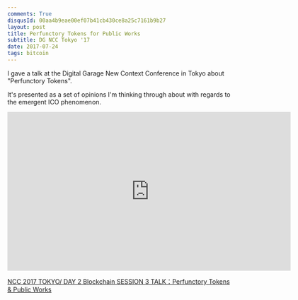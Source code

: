 ```yaml
---
comments: True
disqusId: 00aa4b9eae00ef07b41cb430ce8a25c7161b9b27
layout: post
title: Perfunctory Tokens for Public Works 
subtitle: DG NCC Tokyo '17
date: 2017-07-24
tags: bitcoin
---
```


I gave a talk at the Digital Garage New Context Conference in Tokyo about "Perfunctory Tokens".


It's presented as a set of opinions I'm thinking through about with regards to the emergent ICO phenomenon.


<iframe src="https://player.vimeo.com/video/228186350" width="640" height="360"
frameborder="0" webkitallowfullscreen mozallowfullscreen
allowfullscreen></iframe> 

[NCC 2017 TOKYO/ DAY 2 Blockchain SESSION 3 TALK：Perfunctory Tokens & Public Works](https://vimeo.com/228186350/4fe319322c)

